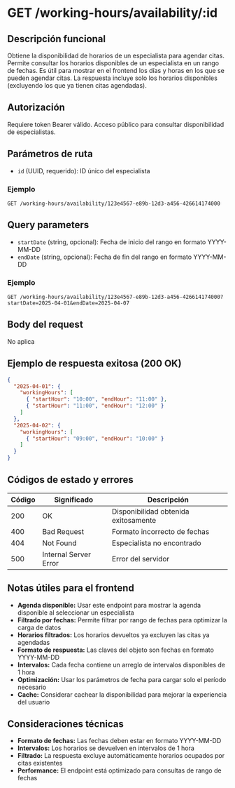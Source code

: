 # GET /working-hours/availability/:id

## Descripción funcional

Obtiene la disponibilidad de horarios de un especialista para agendar citas. Permite consultar los horarios disponibles de un especialista en un rango de fechas. Es útil para mostrar en el frontend los días y horas en los que se pueden agendar citas. La respuesta incluye solo los horarios disponibles (excluyendo los que ya tienen citas agendadas).

## Autorización

Requiere token Bearer válido. Acceso público para consultar disponibilidad de especialistas.

## Parámetros de ruta

- `id` (UUID, requerido): ID único del especialista

### Ejemplo
```
GET /working-hours/availability/123e4567-e89b-12d3-a456-426614174000
```

## Query parameters

- `startDate` (string, opcional): Fecha de inicio del rango en formato YYYY-MM-DD
- `endDate` (string, opcional): Fecha de fin del rango en formato YYYY-MM-DD

### Ejemplo
```
GET /working-hours/availability/123e4567-e89b-12d3-a456-426614174000?startDate=2025-04-01&endDate=2025-04-07
```

## Body del request

No aplica

## Ejemplo de respuesta exitosa (200 OK)

```json
{
  "2025-04-01": {
    "workingHours": [
      { "startHour": "10:00", "endHour": "11:00" },
      { "startHour": "11:00", "endHour": "12:00" }
    ]
  },
  "2025-04-02": {
    "workingHours": [
      { "startHour": "09:00", "endHour": "10:00" }
    ]
  }
}
```

## Códigos de estado y errores

| Código | Significado | Descripción |
|--------|-------------|-------------|
| 200 | OK | Disponibilidad obtenida exitosamente |
| 400 | Bad Request | Formato incorrecto de fechas |
| 404 | Not Found | Especialista no encontrado |
| 500 | Internal Server Error | Error del servidor |

## Notas útiles para el frontend

- **Agenda disponible:** Usar este endpoint para mostrar la agenda disponible al seleccionar un especialista
- **Filtrado por fechas:** Permite filtrar por rango de fechas para optimizar la carga de datos
- **Horarios filtrados:** Los horarios devueltos ya excluyen las citas ya agendadas
- **Formato de respuesta:** Las claves del objeto son fechas en formato YYYY-MM-DD
- **Intervalos:** Cada fecha contiene un arreglo de intervalos disponibles de 1 hora
- **Optimización:** Usar los parámetros de fecha para cargar solo el período necesario
- **Cache:** Considerar cachear la disponibilidad para mejorar la experiencia del usuario

## Consideraciones técnicas

- **Formato de fechas:** Las fechas deben estar en formato YYYY-MM-DD
- **Intervalos:** Los horarios se devuelven en intervalos de 1 hora
- **Filtrado:** La respuesta excluye automáticamente horarios ocupados por citas existentes
- **Performance:** El endpoint está optimizado para consultas de rango de fechas
